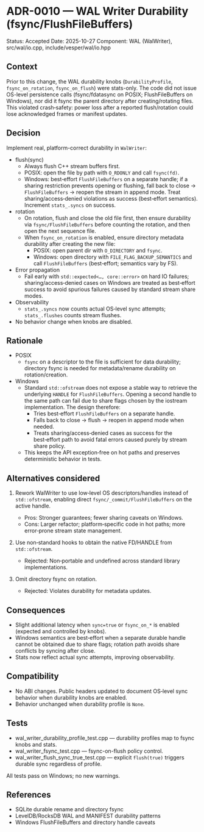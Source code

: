 # ADR-0010 — WAL Writer Durability (fsync/FlushFileBuffers)

Status: Accepted
Date: 2025-10-27
Component: WAL (WalWriter), src/wal/io.cpp, include/vesper/wal/io.hpp

## Context

Prior to this change, the WAL durability knobs (`DurabilityProfile`, `fsync_on_rotation`, `fsync_on_flush`) were stats-only. The code did not issue OS-level persistence calls (fsync/fdatasync on POSIX; FlushFileBuffers on Windows), nor did it fsync the parent directory after creating/rotating files. This violated crash‑safety: power loss after a reported flush/rotation could lose acknowledged frames or manifest updates.

## Decision

Implement real, platform-correct durability in `WalWriter`:

- flush(sync)
  - Always flush C++ stream buffers first.
  - POSIX: open the file by path with `O_RDONLY` and call `fsync(fd)`.
  - Windows: best‑effort `FlushFileBuffers` on a separate handle; if a sharing restriction prevents opening or flushing, fall back to close → `FlushFileBuffers` → reopen the stream in append mode. Treat sharing/access‑denied violations as success (best‑effort semantics). Increment `stats_.syncs` on success.
- rotation
  - On rotation, flush and close the old file first, then ensure durability via `fsync/FlushFileBuffers` before counting the rotation, and then open the next sequence file.
  - When `fsync_on_rotation` is enabled, ensure directory metadata durability after creating the new file:
    - POSIX: open parent dir with `O_DIRECTORY` and `fsync`.
    - Windows: open directory with `FILE_FLAG_BACKUP_SEMANTICS` and call `FlushFileBuffers` (best‑effort; semantics vary by FS).
- Error propagation
  - Fail early with `std::expected<…, core::error>` on hard IO failures; sharing/access‑denied cases on Windows are treated as best‑effort success to avoid spurious failures caused by standard stream share modes.
- Observability
  - `stats_.syncs` now counts actual OS‑level sync attempts; `stats_.flushes` counts stream flushes.
- No behavior change when knobs are disabled.

## Rationale

- POSIX
  - `fsync` on a descriptor to the file is sufficient for data durability; directory fsync is needed for metadata/rename durability on rotation/creation.
- Windows
  - Standard `std::ofstream` does not expose a stable way to retrieve the underlying `HANDLE` for `FlushFileBuffers`. Opening a second handle to the same path can fail due to share flags chosen by the iostream implementation. The design therefore:
    - Tries best‑effort `FlushFileBuffers` on a separate handle.
    - Falls back to close → flush → reopen in append mode when needed.
    - Treats sharing/access‑denied cases as success for the best‑effort path to avoid fatal errors caused purely by stream share policy.
  - This keeps the API exception‑free on hot paths and preserves deterministic behavior in tests.

## Alternatives considered

1) Rework WalWriter to use low‑level OS descriptors/handles instead of `std::ofstream`, enabling direct `fsync/_commit/FlushFileBuffers` on the active handle.
   - Pros: Stronger guarantees; fewer sharing caveats on Windows.
   - Cons: Larger refactor; platform‑specific code in hot paths; more error‑prone stream state management.

2) Use non‑standard hooks to obtain the native FD/HANDLE from `std::ofstream`.
   - Rejected: Non‑portable and undefined across standard library implementations.

3) Omit directory fsync on rotation.
   - Rejected: Violates durability for metadata updates.

## Consequences

- Slight additional latency when `sync=true` or `fsync_on_*` is enabled (expected and controlled by knobs).
- Windows semantics are best‑effort when a separate durable handle cannot be obtained due to share flags; rotation path avoids share conflicts by syncing after close.
- Stats now reflect actual sync attempts, improving observability.

## Compatibility

- No ABI changes. Public headers updated to document OS‑level sync behavior when durability knobs are enabled.
- Behavior unchanged when durability profile is `None`.

## Tests

- wal_writer_durability_profile_test.cpp — durability profiles map to fsync knobs and stats.
- wal_writer_fsync_test.cpp — fsync-on-flush policy control.
- wal_writer_flush_sync_true_test.cpp — explicit `flush(true)` triggers durable sync regardless of profile.

All tests pass on Windows; no new warnings.

## References

- SQLite durable rename and directory fsync
- LevelDB/RocksDB WAL and MANIFEST durability patterns
- Windows FlushFileBuffers and directory handle caveats

